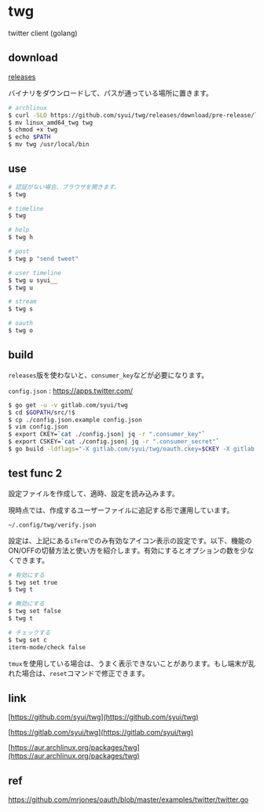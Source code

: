 # twg

twitter client (golang)

## download 

[releases](https://github.com/syui/twg/releases)


バイナリをダウンロードして、パスが通っている場所に置きます。

```sh
# archlinux
$ curl -SLO https://github.com/syui/twg/releases/download/pre-release/linux_amd64_twg
$ mv linux_amd64_twg twg
$ chmod +x twg
$ echo $PATH
$ mv twg /usr/local/bin
```

## use

```sh
# 認証がない場合、ブラウザを開きます。
$ twg

# timeline
$ twg

# help
$ twg h

# post
$ twg p "send tweet"

# user timeline
$ twg u syui__
$ twg u

# stream
$ twg s

# oauth
$ twg o
```

## build

`releases`版を使わないと、`consumer_key`などが必要になります。

`config.json` : https://apps.twitter.com/

```sh
$ go get -u -v gitlab.com/syui/twg
$ cd $GOPATH/src/!$
$ cp ./config.json.example config.json
$ vim config.json
$ export CKEY=`cat ./config.json| jq -r ".consumer_key"`
$ export CSKEY=`cat ./config.json| jq -r ".consumer_secret"`
$ go build -ldflags="-X gitlab.com/syui/twg/oauth.ckey=$CKEY -X gitlab.com/syui/twg/oauth.cskey=$CSKEY"
```


## test func 2

設定ファイルを作成して、適時、設定を読み込みます。

現時点では、作成するユーザーファイルに追記する形で運用しています。

`~/.config/twg/verify.json`

設定は、上記にある`iTerm`でのみ有効なアイコン表示の設定です。以下、機能のON/OFFの切替方法と使い方を紹介します。有効にするとオプションの数を少なくできます。

```sh
# 有効にする
$ twg set true
$ twg t

# 無効にする
$ twg set false
$ twg t

# チェックする
$ twg set c
iterm-mode/check false
```

`tmux`を使用している場合は、うまく表示できないことがあります。もし端末が乱れた場合は、`reset`コマンドで修正できます。

## link

[https://github.com/syui/twg](https://github.com/syui/twg)

[https://gitlab.com/syui/twg](https://gitlab.com/syui/twg)

[https://aur.archlinux.org/packages/twg](https://aur.archlinux.org/packages/twg)

## ref

https://github.com/mrjones/oauth/blob/master/examples/twitter/twitter.go
